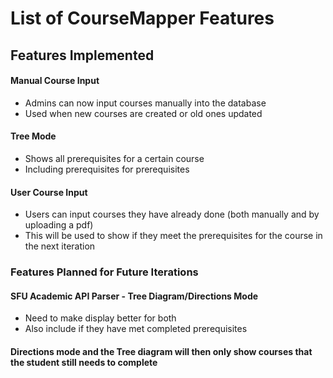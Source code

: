 # List of CourseMapper Features

## Features Implemented

#### Manual Course Input

- Admins can now input courses manually into the database
- Used when new courses are created or old ones updated


#### Tree Mode

- Shows all prerequisites for a certain course
- Including prerequisites for prerequisites


#### User Course Input

- Users can input courses they have already done (both manually and by uploading a pdf)
- This will be used to show if they meet the prerequisites for the course in the next iteration


### Features Planned for Future Iterations

#### SFU Academic API Parser - Tree Diagram/Directions Mode

- Need to make display better for both
- Also include if they have met completed prerequisites

#### Directions mode and the Tree diagram will then only show courses that the student still needs to complete 
